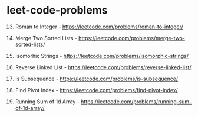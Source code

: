 # leet-code-problems

13. Roman to Integer - https://leetcode.com/problems/roman-to-integer/

21. Merge Two Sorted Lists - https://leetcode.com/problems/merge-two-sorted-lists/

205. Isomorhic Strings - https://leetcode.com/problems/isomorphic-strings/

206. Reverse Linked List - https://leetcode.com/problems/reverse-linked-list/

392. Is Subsequence - https://leetcode.com/problems/is-subsequence/

724. Find Pivot Index - https://leetcode.com/problems/find-pivot-index/

1480. Running Sum of 1d Array - https://leetcode.com/problems/running-sum-of-1d-array/

